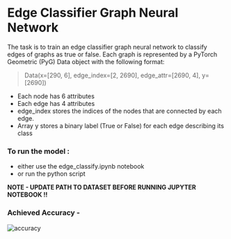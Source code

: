 # Edge Classifier Graph Neural Network

The task is to train an edge classifier graph neural network to classify edges of graphs as true or false. 
Each graph is represented by a PyTorch Geometric (PyG) Data object with the following format:
  
> Data(x=[290, 6], edge_index=[2, 2690], edge_attr=[2690, 4], y=[2690])

- Each node has 6 attributes
- Each edge has 4 attributes
- edge_index stores the indices of the nodes that are connected by each edge.
- Array y stores a binary label (True or False) for each edge describing its class





### To run the model :
- either use the edge_classify.ipynb notebook 
- or run the python script

**NOTE -  UPDATE PATH TO DATASET BEFORE RUNNING JUPYTER NOTEBOOK !!** 


### Achieved Accuracy -
![accuracy](https://user-images.githubusercontent.com/52543604/224617701-5108aae7-736d-44e8-b593-6bf16f117d54.png)
